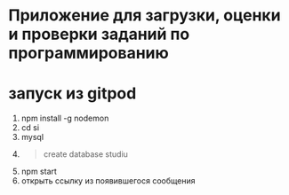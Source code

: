 # Приложение для загрузки, оценки и проверки заданий по программированию

#  запуск из gitpod
1. npm install -g nodemon
2. cd si
3. mysql
4. > create database studiu
5. npm start
6. открыть ссылку из появившегося сообщения
